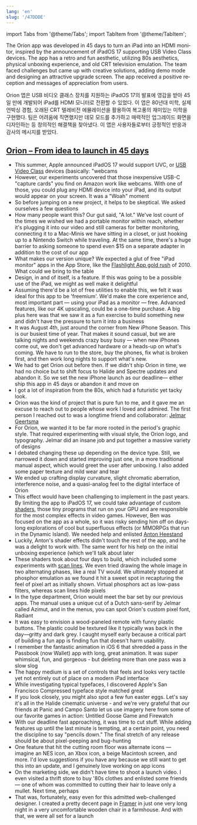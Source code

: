 ```yaml
---
lang: 'en'
slug: '/47DDDE'
---
```


import Tabs from '@theme/Tabs';
import TabItem from '@theme/TabItem';

<Tabs groupId='lang' queryString>
<TabItem value='en' label='English 🇺🇸' lang='en-US' default>
<div lang='en-US'>

The Orion app was developed in 45 days to turn an iPad into an HDMI monitor, inspired by the announcement of iPadOS 17 supporting USB Video Class devices. The app has a retro and fun aesthetic, utilizing 80s aesthetics, physical unboxing experience, and old CRT television emulation. The team faced challenges but came up with creative solutions, adding demo mode and designing an attractive upgrade screen. The app received a positive reception and messages of appreciation from users.

</div>
</TabItem>
<TabItem value='ko' label='한국어 🇰🇷' lang='ko-KR'>
<div lang='ko-KR'>

Orion 앱은 USB 비디오 클래스 장치를 지원하는 iPadOS 17의 발표에 영감을 받아 45일 만에 개발되어 iPad를 HDMI 모니터로 전환할 수 있었다. 이 앱은 80년대 미학, 실제 언박싱 경험, 오래된 CRT 텔레비전 에뮬레이션을 활용하여 복고풍의 재미있는 미학을 구현했다. 팀은 어려움에 직면했지만 데모 모드를 추가하고 매력적인 업그레이드 화면을 디자인하는 등 창의적인 해결책을 찾아냈다. 이 앱은 사용자들로부터 긍정적인 반응과 감사의 메시지를 받았다.

</div>
</TabItem>
</Tabs>

## [Orion – From idea to launch in 45 days](https://www.lux.camera/orion-from-idea-to-launch-in-45-days/)

- This summer, Apple announced iPadOS 17 would support UVC, or [USB Video Class](https://en.wikipedia.org/wiki/USB_video_device_class) devices (basically: "webcams
- However, our experiments uncovered that those inexpensive USB-C "capture cards" you find on Amazon work like webcams. With one of those, you could plug any HDMI device into your iPad, and its output would appear on your screen. It was a "Woah" moment
- So before jumping on a new project, it helps to be skeptical. We asked ourselves a few questions
- How many people want this? Our gut said, "A lot." We've lost count of the times we wished we had a portable monitor within reach, whether it's plugging it into our video and still cameras for better monitoring, connecting it to a Mac-Minis we have sitting in a closet, or just hooking up to a Nintendo Switch while traveling. At the same time, there's a huge barrier to asking someone to spend even $15 on a separate adapter in addition to the cost of our app
- What makes our version unique? We expected a glut of free "iPad monitor" apps in the App Store, like the [Flashlight App gold rush](https://www.wired.com/2010/06/inevitable-iphone-4-flashlight-apps-flicker-into-view/) of 2010. What could we bring to the table
- Design, in and of itself, is a feature. If this was going to be a possible use of the iPad, we might as well make it delightful
- Assuming there'd be a lot of free utilities to enable this, we felt it was ideal for this app to be 'freemium'. We'd make the core experience and, most important part — using your iPad as a monitor — free. Advanced features, like our 4K upscaling, could be a one-time purchase. A big plus here was that we saw it as a fun exercise to build something new and didn't have the pressure to turn it into a business
- It was August 4th, just around the corner from New iPhone Season. This is our busiest time of year. That makes it sound casual, but we are talking nights and weekends crazy busy busy — when new iPhones come out, we don't get advanced hardware or a heads-up on what's coming. We have to run to the store, buy the phones, fix what is broken first, and then work long nights to support what's new.
- We had to get Orion out before then. If we didn't ship Orion in time, we had no choice but to shift focus to Halide and Spectre updates and abandon it. So we set the new iPhone launch as our deadline— either ship this app in 45 days or abandon it and move on
- I got a lot of inspiration from the 80s, which had a futuristic yet tacky look.
- Orion was the kind of project that is pure fun to me, and it gave me an excuse to reach out to people whose work I loved and admired. The first person I reached out to was a longtime friend and collaborator: [Jelmar Geertsma](http://typehigh.nl)
- For Orion, we wanted it to be far more rooted in the period's graphic style. That required experimenting with visual style, the Orion logo, and typography. Jelmar did an insane job and put together a massive variety of designs
- I debated changing these up depending on the device type. Still, we narrowed it down and started improving just one, in a more traditional manual aspect, which would greet the user after unboxing. I also added some paper texture and mild wear and tear
- We ended up crafting display curvature, slight chromatic aberration, interference noise, and a quasi-analog feel to the digital interface of Orion
- This effect would have been challenging to implement in the past years. By limiting the app to iPadOS 17, we could take advantage of custom [shaders](https://en.wikipedia.org/wiki/Shader), those tiny programs that run on your GPU and are responsible for the most complex effects in video games. However, Ben was focused on the app as a whole, so it was risky sending him off on days-long explorations of cool but superfluous effects (or MMORPGs that run in the Dynamic Island). We needed help and enlisted [Anton Heestand](http://heestand.xyz)
- Luckily, Anton's shader effects didn't touch the rest of the app, and he was a delight to work with. The same went for his help on the initial unboxing experience (which we'll talk about later
- These shaders took about four days to build, which included some experiments with [scan lines](https://en.wikipedia.org/wiki/Scan_line). We even tried drawing the whole image in two alternating phases, like a real TV would. We ultimately stopped at phosphor emulation as we found it hit a sweet spot in recapturing the feel of pixel art as initially shown. Virtual phosphors act as low-pass filters, whereas scan lines hide pixels
- In the type department, Orion would meet the bar set by our previous apps. The manual uses a unique cut of a Dutch sans-serif by Jelmar called Azimut, and in the menus, you can spot Orion's custom pixel font, Radiant
- It was easy to envision a wood-paneled remote with funny plastic buttons. The plastic could be textured like it typically was back in the day—gritty and dark grey. I caught myself early because a critical part of building a fun app is finding fun that doesn't harm usability.
- I remember the fantastic animation in iOS 6 that shredded a pass in the Passbook (now Wallet) app with long, great animation. It was super whimsical, fun, and gorgeous - but deleting more than one pass was a slow slog
- The happy medium is a set of controls that feels and looks very tactile yet not entirely out of place on a modern iPad interface
- While investigating typical typefaces, I discovered Apple's San Francisco Compressed typeface style matched great
- If you look closely, you might also spot a few fun easter eggs. Let's say it's all in the Halide cinematic universe - and we're very grateful that our friends at Panic and Campo Santo let us use imagery here from some of our favorite games in action: Untitled Goose Game and Firewatch
- With our deadline fast approaching, it was time to cut stuff. While adding features up until the last minute is tempting, at a certain point, you need the discipline to say "pencils down." The final stretch of any release should be about pixel-peeping and bug-hunting
- One feature that hit the cutting room floor was alternate icons — imagine an NES icon, an Xbox icon, a beige Macintosh screen, and more. I'd love suggestions if you have any because we still want to get this into an update, and I genuinely love working on app icons
- On the marketing side, we didn't have time to shoot a launch video. I even visited a thrift store to buy '80s clothes and enlisted some friends — one of whom was committed to cutting their hair to leave only a mullet. Next time, perhaps
- That was, fortunately, easy even for this admitted web-challenged designer. I created a pretty decent page in [Framer](http://framer.com) in just one very long night in a very uncomfortable wooden chair in a farmhouse. And with that, we were all set for a launch
